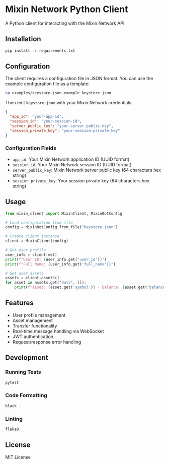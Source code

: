 # Mixin Network Python Client

A Python client for interacting with the Mixin Network API.

## Installation

```bash
pip install -r requirements.txt
```

## Configuration

The client requires a configuration file in JSON format. You can use the example configuration file as a template:

```bash
cp examples/keystore.json.example keystore.json
```

Then edit `keystore.json` with your Mixin Network credentials:

```json
{
  "app_id": "your-app-id",
  "session_id": "your-session-id",
  "server_public_key": "your-server-public-key",
  "session_private_key": "your-session-private-key"
}
```

### Configuration Fields

- `app_id`: Your Mixin Network application ID (UUID format)
- `session_id`: Your Mixin Network session ID (UUID format)
- `server_public_key`: Mixin Network server public key (64 characters hex string)
- `session_private_key`: Your session private key (64 characters hex string)

## Usage

```python
from mixin_client import MixinClient, MixinBotConfig

# Load configuration from file
config = MixinBotConfig.from_file("keystore.json")

# Create client instance
client = MixinClient(config)

# Get user profile
user_info = client.me()
print(f"User ID: {user_info.get('user_id')}")
print(f"Full Name: {user_info.get('full_name')}")

# Get user assets
assets = client.assets()
for asset in assets.get("data", []):
    print(f"Asset: {asset.get('symbol')} - Balance: {asset.get('balance')}")
```

## Features

- User profile management
- Asset management
- Transfer functionality
- Real-time message handling via WebSocket
- JWT authentication
- Request/response error handling

## Development

### Running Tests

```bash
pytest
```

### Code Formatting

```bash
black .
```

### Linting

```bash
flake8
```

## License

MIT License 